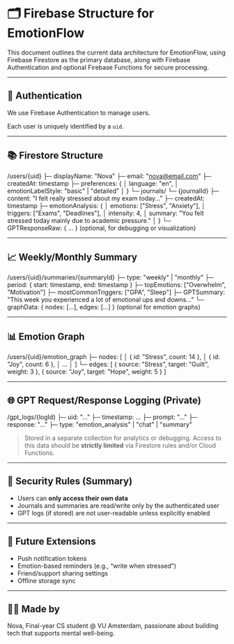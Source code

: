 # 🗂️ Firebase Structure for EmotionFlow

This document outlines the current data architecture for EmotionFlow, using Firebase Firestore as the primary database, along with Firebase Authentication and optional Firebase Functions for secure processing.

---

## 🔐 Authentication

We use Firebase Authentication to manage users.

Each user is uniquely identified by a `uid`.

---

## 📚 Firestore Structure

/users/{uid}
├─ displayName: "Nova"
├─ email: "nova@email.com"
├─ createdAt: timestamp
├─ preferences: {
│ language: "en",
│ emotionLabelStyle: "basic" | "detailed"
│ }
└─ journals/
└─ {journalId}
├─ content: "I felt really stressed about my exam today..."
├─ createdAt: timestamp
├─ emotionAnalysis: {
│ emotions: ["Stress", "Anxiety"],
│ triggers: ["Exams", "Deadlines"],
│ intensity: 4,
│ summary: "You felt stressed today mainly due to academic pressure."
│ }
└─ GPTResponseRaw: { ... } (optional, for debugging or visualization)


---

## 📈 Weekly/Monthly Summary
/users/{uid}/summaries/{summaryId}
├─ type: "weekly" | "monthly"
├─ period: { start: timestamp, end: timestamp }
├─ topEmotions: ["Overwhelm", "Motivation"]
├─ mostCommonTriggers: ["GPA", "Sleep"]
├─ GPTSummary: "This week you experienced a lot of emotional ups and downs..."
└─ graphData: { nodes: [...], edges: [...] } (optional for emotion graphs)



---

## 📊 Emotion Graph 
/users/{uid}/emotion_graph
├─ nodes: [
│ { id: "Stress", count: 14 },
│ { id: "Joy", count: 6 },
│ ...
│ ]
└─ edges: [
{ source: "Stress", target: "Guilt", weight: 3 },
{ source: "Joy", target: "Hope", weight: 5 }
]


---

## 🌐 GPT Request/Response Logging (Private)
/gpt_logs/{logId}
├─ uid: "..."
├─ timestamp: ...
├─ prompt: "..."
├─ response: "..."
├─ type: "emotion_analysis" | "chat" | "summary"

> Stored in a separate collection for analytics or debugging.
> Access to this data should be **strictly limited** via Firestore rules and/or Cloud Functions.

---

## 🔐 Security Rules (Summary)

- Users can **only access their own data**
- Journals and summaries are read/write only by the authenticated user
- GPT logs (if stored) are not user-readable unless explicitly enabled

---

## 📌 Future Extensions

- Push notification tokens
- Emotion-based reminders (e.g., “write when stressed”)
- Friend/support sharing settings
- Offline storage sync

---

## 👩‍💻 Made by 

Nova, Final-year CS student @ VU Amsterdam, passionate about building tech that supports mental well-being.